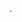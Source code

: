 .
<!---
- I’m @ImAltair1. Currently getting licensed in Math Applied to Technology and Business in ISEL.
- I’m interested in gaming, programming.
- Currently learning Python, R.




ImAltair1/ImAltair1 is a ✨ special ✨ repository because its `README.md` (this file) appears on your GitHub profile.
You can click the Preview link to take a look at your changes.
--->
